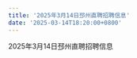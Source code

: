 ```yaml
---
title: '2025年3月14日邳州直聘招聘信息'
date: '2025-03-14T18:20:00+0800'
---
```

2025年3月14日邳州直聘招聘信息
<!--more-->
